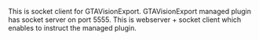This is socket client for GTAVisionExport. 
GTAVisionExport managed plugin has socket server on port 5555.
This is webserver + socket client which enables to instruct the managed plugin.